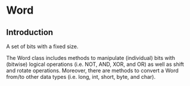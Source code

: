 # Word

## Introduction

A set of bits with a fixed size.

The Word class includes methods to manipulate (individual) bits with (bitwise) logical operations (i.e. NOT, AND, XOR,
and OR) as well as shift and rotate operations. Moreover, there are methods to convert a Word from/to other data types
(i.e. long, int, short, byte, and char).